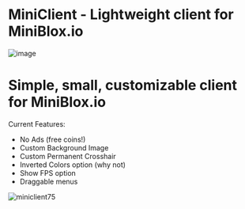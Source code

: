 # MiniClient - Lightweight client for MiniBlox.io

![image](https://github.com/user-attachments/assets/a39d82e8-af01-42d5-8c43-8531f083439d)

# Simple, small, customizable client for MiniBlox.io

Current Features:
- No Ads (free coins!)
- Custom Background Image
- Custom Permanent Crosshair
- Inverted Colors option (why not)
- Show FPS option
- Draggable menus

 ![miniclient75](https://github.com/user-attachments/assets/f217a54f-cc88-43d8-95f2-f3ee7462ec81)

